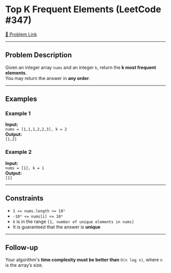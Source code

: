 #  Top K Frequent Elements (LeetCode #347)

[🔗 Problem Link](https://leetcode.com/problems/top-k-frequent-elements/)

---

##  Problem Description

Given an integer array `nums` and an integer `k`, return the **k most frequent elements**.  
You may return the answer in **any order**.

---

##  Examples

### Example 1  
**Input:**  
`nums = [1,1,1,2,2,3], k = 2`  
**Output:**  
`[1,2]`

### Example 2  
**Input:**  
`nums = [1], k = 1`  
**Output:**  
`[1]`

---

##  Constraints
- `1 <= nums.length <= 10⁵`
- `-10⁴ <= nums[i] <= 10⁴`
- `k` is in the range `[1, number of unique elements in nums]`
- It is guaranteed that the answer is **unique**

---

##  Follow-up
Your algorithm's **time complexity must be better than** `O(n log n)`, where `n` is the array’s size.
